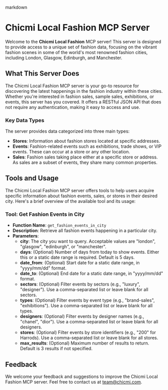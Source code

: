markdown
# Chicmi Local Fashion MCP Server

Welcome to the **Chicmi Local Fashion** MCP server! This server is designed to provide access to a unique set of fashion data, focusing on the vibrant fashion scenes in some of the world's most renowned fashion cities, including London, Glasgow, Edinburgh, and Manchester.

## What This Server Does

The Chicmi Local Fashion MCP server is your go-to resource for discovering the latest happenings in the fashion industry within these cities. Whether you're interested in fashion sales, sample sales, exhibitions, or events, this server has you covered. It offers a RESTful JSON API that does not require any authentication, making it easy to access and use.

### Key Data Types

The server provides data categorized into three main types:

- **Stores**: Information about fashion stores located at specific addresses.
- **Events**: Fashion-related events such as exhibitions, trade shows, or VIP events. These can occur at a store or any other location.
- **Sales**: Fashion sales taking place either at a specific store or address. As sales are a subset of events, they share many common properties.

## Tools and Usage

The Chicmi Local Fashion MCP server offers tools to help users acquire specific information about fashion events, sales, or stores in their desired city. Here's a brief overview of the available tool and its usage:

### Tool: Get Fashion Events in City

- **Function Name**: `get_fashion_events_in_city`
- **Description**: Retrieve all fashion events happening in a particular city.
- **Parameters**:
  - **city**: The city you want to query. Acceptable values are "london", "glasgow", "edinburgh", or "manchester".
  - **days**: (Optional) Number of days from today to show events. Either this or a static date range is required. Default is 5 days.
  - **date_from**: (Optional) Start date for a static date range, in "yyyy/mm/dd" format.
  - **date_to**: (Optional) End date for a static date range, in "yyyy/mm/dd" format.
  - **sectors**: (Optional) Filter events by sectors (e.g., "luxury", "designer"). Use a comma-separated list or leave blank for all sectors.
  - **types**: (Optional) Filter events by event type (e.g., "brand-sales", "exhibitions"). Use a comma-separated list or leave blank for all types.
  - **designers**: (Optional) Filter events by designer names (e.g., "chanel", "dior"). Use a comma-separated list or leave blank for all designers.
  - **stores**: (Optional) Filter events by store identifiers (e.g., "200" for Harrods). Use a comma-separated list or leave blank for all stores.
  - **max_results**: (Optional) Maximum number of results to return. Default is 3 results if not specified.

## Feedback

We welcome your feedback and suggestions to improve the Chicmi Local Fashion MCP server. Feel free to contact us at [team@chicmi.com](mailto:team@chicmi.com).